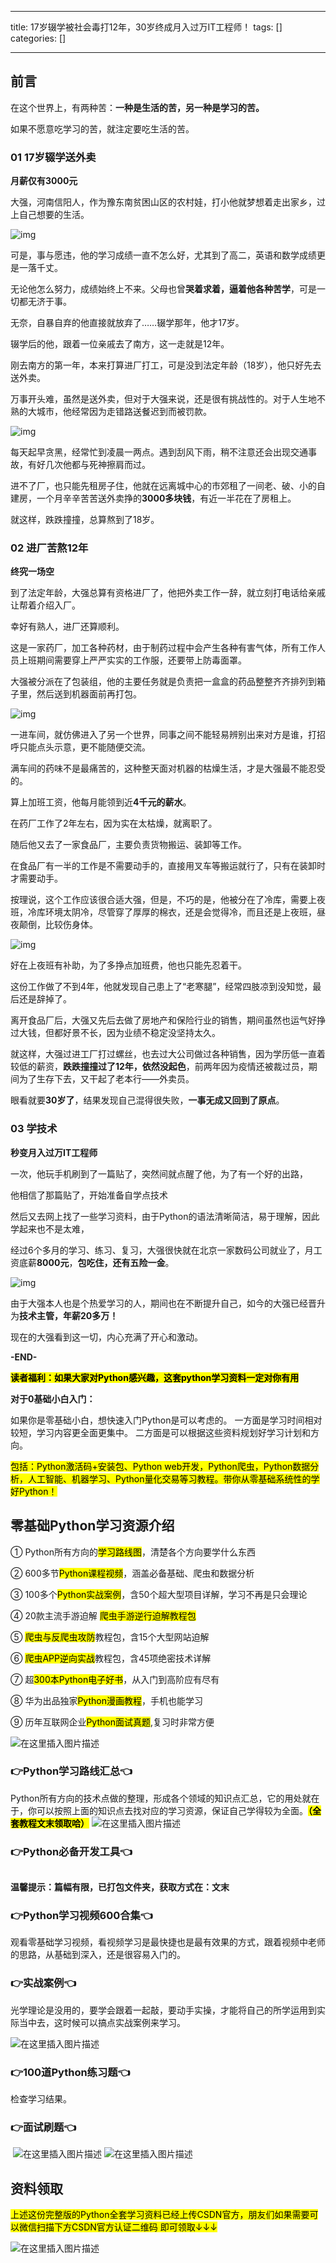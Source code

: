 
--- 
title:  17岁辍学被社会毒打12年，30岁终成月入过万IT工程师！ 
tags: []
categories: [] 

---
## 前言

在这个世界上，有两种苦：**一种是生活的苦，另一种是学习的苦。**

如果不愿意吃学习的苦，就注定要吃生活的苦。

### 01 17岁辍学送外卖

**月薪仅有3000元**

大强，河南信阳人，作为豫东南贫困山区的农村娃，打小他就梦想着走出家乡，过上自己想要的生活。

<img src="https://img-blog.csdnimg.cn/img_convert/f3595bc0d9895126bcae51ec820d688d.png#pic_center" alt="img">

可是，事与愿违，他的学习成绩一直不怎么好，尤其到了高二，英语和数学成绩更是一落千丈。

无论他怎么努力，成绩始终上不来。父母也曾**哭着求着，逼着他各种苦学**，可是一切都无济于事。

无奈，自暴自弃的他直接就放弃了……辍学那年，他才17岁。

辍学后的他，跟着一位亲戚去了南方，这一走就是12年。

刚去南方的第一年，本来打算进厂打工，可是没到法定年龄（18岁），他只好先去送外卖。

万事开头难，虽然是送外卖，但对于大强来说，还是很有挑战性的。对于人生地不熟的大城市，他经常因为走错路送餐迟到而被罚款。

<img src="https://img-blog.csdnimg.cn/img_convert/8507dd808564bd1585bb57ba4ac7b147.png#pic_center" alt="img">

每天起早贪黑，经常忙到凌晨一两点。遇到刮风下雨，稍不注意还会出现交通事故，有好几次他都与死神擦肩而过。

进不了厂，也只能先租房子住，他就在远离城中心的市郊租了一间老、破、小的自建房，一个月辛辛苦苦送外卖挣的**3000多块钱**，有近一半花在了房租上。

就这样，跌跌撞撞，总算熬到了18岁。

### 02 进厂苦熬12年

**终究一场空**

到了法定年龄，大强总算有资格进厂了，他把外卖工作一辞，就立刻打电话给亲戚让帮着介绍入厂。

幸好有熟人，进厂还算顺利。

这是一家药厂，加工各种药材，由于制药过程中会产生各种有害气体，所有工作人员上班期间需要穿上严严实实的工作服，还要带上防毒面罩。

大强被分派在了包装组，他的主要任务就是负责把一盒盒的药品整整齐齐排列到箱子里，然后送到机器面前再打包。

<img src="https://img-blog.csdnimg.cn/img_convert/dae71de5fddcb73b5dfc79e375c2ff3f.png#pic_center" alt="img">

一进车间，就仿佛进入了另一个世界，同事之间不能轻易辨别出来对方是谁，打招呼只能点头示意，更不能随便交流。

满车间的药味不是最痛苦的，这种整天面对机器的枯燥生活，才是大强最不能忍受的。

算上加班工资，他每月能领到近**4千元的薪水**。

在药厂工作了2年左右，因为实在太枯燥，就离职了。

随后他又去了一家食品厂，主要负责货物搬运、装卸等工作。

在食品厂有一半的工作是不需要动手的，直接用叉车等搬运就行了，只有在装卸时才需要动手。

按理说，这个工作应该很合适大强，但是，不巧的是，他被分在了冷库，需要上夜班，冷库环境太阴冷，尽管穿了厚厚的棉衣，还是会觉得冷，而且还是上夜班，昼夜颠倒，比较伤身体。

<img src="https://img-blog.csdnimg.cn/img_convert/3a5e34c4bee4888dd8b91827a07ca12c.png#pic_center" alt="img">

好在上夜班有补助，为了多挣点加班费，他也只能先忍着干。

这份工作做了不到4年，他就发现自己患上了“老寒腿”，经常四肢凉到没知觉，最后还是辞掉了。

离开食品厂后，大强又先后去做了房地产和保险行业的销售，期间虽然也运气好挣过大钱，但都好景不长，因为业绩不稳定没坚持太久。

就这样，大强过进工厂打过螺丝，也去过大公司做过各种销售，因为学历低一直着较低的薪资，**跌跌撞撞过了12年，依然没起色**，前两年因为疫情还被裁过员，期间为了生存下去，又干起了老本行——外卖员。

眼看就要**30岁了**，结果发现自己混得很失败，**一事无成又回到了原点**。

### 03 学技术

**秒变月入过万IT工程师**

一次，他玩手机刷到了一篇贴了，突然间就点醒了他，为了有一个好的出路，

他相信了那篇贴了，开始准备自学点技术

然后又去网上找了一些学习资料，由于Python的语法清晰简洁，易于理解，因此学起来也不是太难，

经过6个多月的学习、练习、复习，大强很快就在北京一家数码公司就业了，月工资底薪**8000元**，**包吃住，还有五险一金**。

<img src="https://img-blog.csdnimg.cn/img_convert/94f90aa93a778224605e967bbb93cd04.png#pic_center" alt="img">

由于大强本人也是个热爱学习的人，期间也在不断提升自己，如今的大强已经晋升为**技术主管，年薪20多万！**

现在的大强看到这一切，内心充满了开心和激动。

**-END-**

<mark>**读者福利：如果大家对Python感兴趣，这套python学习资料一定对你有用**</mark>

**对于0基础小白入门：**

>  
 如果你是零基础小白，想快速入门Python是可以考虑的。 
 一方面是学习时间相对较短，学习内容更全面更集中。 二方面是可以根据这些资料规划好学习计划和方向。 


<mark>包括：Python激活码+安装包、Python web开发，Python爬虫，Python数据分析，人工智能、机器学习、Python量化交易等习教程。带你从零基础系统性的学好Python！</mark>

## 零基础Python学习资源介绍

① Python所有方向的<mark>学习路线图</mark>，清楚各个方向要学什么东西

② 600多节<mark>Python课程视频</mark>，涵盖必备基础、爬虫和数据分析

③ 100多个<mark>Python实战案例</mark>，含50个超大型项目详解，学习不再是只会理论

④ 20款主流手游迫解 <mark>爬虫手游逆行迫解教程包</mark>

⑤ <mark>爬虫与反爬虫攻防</mark>教程包，含15个大型网站迫解

⑥ <mark>爬虫APP逆向实战</mark>教程包，含45项绝密技术详解

⑦ 超<mark>300本Python电子好书</mark>，从入门到高阶应有尽有

⑧ 华为出品独家<mark>Python漫画教程</mark>，手机也能学习

⑨ 历年互联网企业<mark>Python面试真题</mark>,复习时非常方便

<img src="https://img-blog.csdnimg.cn/7c1055f9bb6e41af9262556bdf20e084.png#pic_center" alt="在这里插入图片描述">

### 👉Python学习路线汇总👈

Python所有方向的技术点做的整理，形成各个领域的知识点汇总，它的用处就在于，你可以按照上面的知识点去找对应的学习资源，保证自己学得较为全面。<mark>**（全套教程文末领取哈）**</mark> <img src="https://img-blog.csdnimg.cn/9f969354b48f4e3ab0253e89203deca2.png#pic_center" alt="在这里插入图片描述">

### 👉Python必备开发工具👈

<img src="https://img-blog.csdnimg.cn/img_convert/6be280b059df8debff4a4b52d6a6ad1f.png#pic_center" alt="">

**温馨提示：篇幅有限，已打包文件夹，获取方式在：文末**

### 👉Python学习视频600合集👈

观看零基础学习视频，看视频学习是最快捷也是最有效果的方式，跟着视频中老师的思路，从基础到深入，还是很容易入门的。 <img src="https://img-blog.csdnimg.cn/img_convert/f2a1e9c7368b6ac7d169ab4147b537f4.png#pic_center" alt="">

### 👉实战案例👈

光学理论是没用的，要学会跟着一起敲，要动手实操，才能将自己的所学运用到实际当中去，这时候可以搞点实战案例来学习。

<img src="https://img-blog.csdnimg.cn/6cf364e7eeb64b0da07021bce5a59ec6.png#pic_center" alt="在这里插入图片描述">

### 👉100道Python练习题👈

检查学习结果。<img src="https://img-blog.csdnimg.cn/img_convert/15bc30b75e1de8c9fa2daab3742d4430.png#pic_center" alt="">

### 👉面试刷题👈

<img src="https://img-blog.csdnimg.cn/img_convert/99f6475fb1237ba21e45d55c67bf83f4.png#pic_center" alt="">

<img src="https://img-blog.csdnimg.cn/3360d1bcb588491dac483ff4c30fb05c.png#pic_center" alt="在这里插入图片描述">

<img src="https://img-blog.csdnimg.cn/49fe592a1ae644c2822a1b4a850724cd.png#pic_center" alt="在这里插入图片描述">

## 资料领取

<mark>上述这份完整版的Python全套学习资料已经上传CSDN官方，朋友们如果需要可以微信扫描下方CSDN官方认证二维码 即可领取↓↓↓</mark>

<img src="https://img-blog.csdnimg.cn/267b263b1a904df391a976f922ec2b8e.png#pic_center" alt="在这里插入图片描述">
